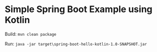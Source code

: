 # Simple Spring Boot Example using Kotlin

Build: `mvn clean package`

Run: `java -jar target\spring-boot-hello-kotlin-1.0-SNAPSHOT.jar`